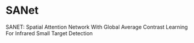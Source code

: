 # SANet
SANET: Spatial Attention Network With Global Average Contrast Learning For Infrared Small Target Detection
